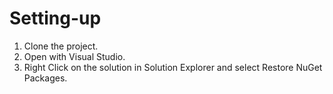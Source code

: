 # Setting-up
1. Clone the project.  
2. Open with Visual Studio.
3. Right Click on the solution in Solution Explorer and select Restore NuGet Packages. 
